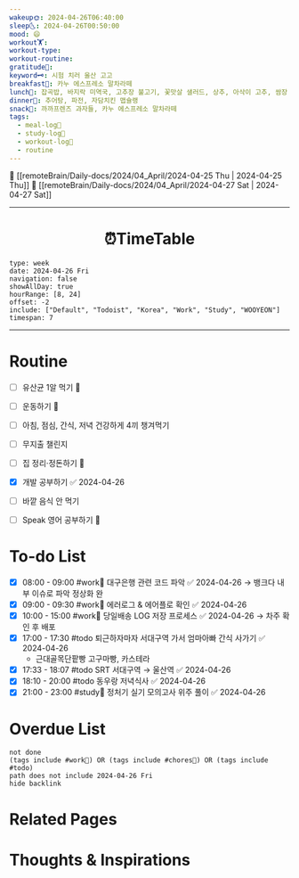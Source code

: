 ```yaml
---
wakeup🌞: 2024-04-26T06:40:00
sleep🌜: 2024-04-26T00:50:00
mood: 😄
workout🏋️: 
workout-type: 
workout-routine: 
gratitude🙏: 
keyword🗝️: 시험 치러 울산 고고
breakfast🍳: 카누 에스프레소 말차라떼
lunch🍚: 잡곡밥, 바지락 미역국, 고추장 불고기, 꽃맛살 샐러드, 상추, 아삭이 고추, 쌈장
dinner🥗: 추어탕, 파전, 자담치킨 맵슐랭
snack🍬: 까까프렌즈 과자들, 카누 에스프레소 말차라떼
tags:
  - meal-log📝
  - study-log📓
  - workout-log💪
  - routine
---
```


🔺 [[remoteBrain/Daily-docs/2024/04_April/2024-04-25 Thu | 2024-04-25 Thu]]
🔻 [[remoteBrain/Daily-docs/2024/04_April/2024-04-27 Sat | 2024-04-27 Sat]]
___
<h1> <center>⏰TimeTable </center> </h1>

```gEvent
type: week
date: 2024-04-26 Fri
navigation: false
showAllDay: true
hourRange: [8, 24]
offset: -2
include: ["Default", "Todoist", "Korea", "Work", "Study", "WOOYEON"]
timespan: 7
```

--- 


# Routine 

- [ ] 유산균 1알 먹기 🔼 
- [ ] 운동하기 🔼
- [ ] 아침, 점심, 간식, 저녁 건강하게 4끼 챙겨먹기
- [ ] 무지출 챌린지 
- [ ] 집 정리·정돈하기 🔼
- [x] 개발 공부하기 ✅ 2024-04-26
- [ ] 바깥 음식 안 먹기 
- [ ] Speak 영어 공부하기 🔼 


# To-do List

- [x] 08:00 - 09:00 #work💼 대구은행 관련 코드 파악 ✅ 2024-04-26
	→ 뱅크다 내부 이슈로 파악 정상화 완
- [x] 09:00 - 09:30 #work💼 에러로그 & 에어플로 확인 ✅ 2024-04-26
- [x] 10:00 - 15:00 #work💼 당일배송 LOG 저장 프로세스 ✅ 2024-04-26
	→ 차주 확인 후 배포
- [x] 17:00 - 17:30 #todo 퇴근하자마자 서대구역 가서 엄마아빠 간식 사가기 ✅ 2024-04-26
	- 근대골목단팥빵 고구마빵, 카스테라
- [x] 17:33 - 18:07 #todo SRT 서대구역 → 울산역 ✅ 2024-04-26
- [x] 18:10 - 20:00 #todo 동우랑 저녁식사 ✅ 2024-04-26
- [x] 21:00 - 23:00 #study📓 정처기 실기 모의고사 위주 풀이 ✅ 2024-04-26

# Overdue List
```tasks
not done
(tags include #work💼) OR (tags include #chores🧺) OR (tags include #todo)
path does not include 2024-04-26 Fri
hide backlink
```

# Related Pages



# Thoughts & Inspirations

